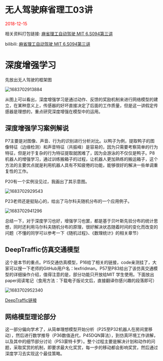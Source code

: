 # 无人驾驶麻省理工03讲

<div style='color:red'>2018-12-15 </div>

相关资料打包链接: [麻省理工自动驾驶 MIT 6.S094第三讲](https://whuteducn-my.sharepoint.com/:f:/g/personal/220077_whut_edu_cn/Es2eM_taTLZFkwlT-hbnkXABGafyJ10B19kd1Ltqijg9xA?e=dFowgK)

bilibili: [麻省理工自动驾驶 MIT 6.S094第三讲](https://www.bilibili.com/video/av23594594?p=3)

# 深度增强学习

先放出无人驾驶的框架图

![1683702913884](/image/autoDriveForMIT03/1683702913884.png)

从图上可以看出，深度增强学习是通过动作、反馈的奖励机制来进行网络模型的建立，在某种意义上，传感器的好坏直接决定了后面的工作质量，但是这一讲假定传感器是理想的，重点研究深度增强在模型中的运用。

## 深度增强学习案例解说

P7主要是对图像、声音、行为的识别进行分析对比。以鸭子为例，提取鸭子的图像特征（边缘检测）和声音特征（共振峰）是容易的，因为只需要考察简单的行为特征，但是对于复杂的行为特征提取就困难了，因为会游泳的不仅仅是鸭子。P8机器人的增强学习，通过训练搬箱子的过程，让机器人更加熟练的搬运箱子，这个方法的主要优点就是利用机器人具有不知疲倦的功能，能够很好的解决一些单调重复性的工作。

P20有一个实例没见过，我画出了其示意图。

![1683702929543](/image/autoDriveForMIT03/1683702929543.png)

P23老师还是挺贴心的，给出了马尔科夫随机分布的一个应用例子。

![1683702941296](/image/autoDriveForMIT03/1683702941296.png)

总结一下，对于深度学习也好，增强学习也罢，都是基于贝叶斯先验分布的统计思想，同时还利用马尔科夫随机分布的原理，很好解决状态随着时间的变化而改变的问题（不懂的同学可以参考一下《随机过程》、《数理统计》的相关章节）

## DeepTraffic仿真交通模型

这个是本节的重点。P15交通仿真模型，P16给了相关的链接，code亲测挂了，大家可以搜一下老师的GitHub用户名：lexfridman。P57至P83给出了该仿真交通模型的详细操作介绍，值得注意的是，部分功能只开放给MIT 学生使用。下面放出paper阅读笔记（食用方法：下载电子版论文后，直接翻译你感兴趣的段落即可）

![1683702952340](/image/autoDriveForMIT03/1683702952340.png)

[DeepTraffic链接](https://selfdrivingcars.mit.edu/deeptraffic)

## 网络模型理论部分

这一部分偏向学术了，从简单理想模型开始分析（P25至P32机器人在房间里移动），然后进行数学推导（P36数值迭代，P45DQN算法），到仿真环境工作讲解，以及其中的细节部分讨论（P53蒙特卡罗）。整个过程主要是解决计划和动作的问题，采取奖赏的机制，即要求最大化奖赏，每一步的移动都会影响奖赏，然后通过深度学习去实现这个最佳策略。
